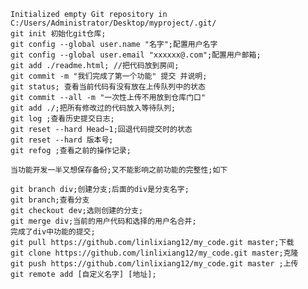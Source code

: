     Initialized empty Git repository in C:/Users/Administrator/Desktop/myproject/.git/
    git init 初始化git仓库;
    git config --global user.name "名字";配置用户名字
    git config --global user.email "xxxxxx@.com";配置用户邮箱;
    git add ./readme.html; //把代码放到房间;
    git commit -m "我们完成了第一个功能" 提交 并说明;
    git status; 查看当前代码有没有放在上传队列中的状态
    git commit --all -m "一次性上传不用放到仓库门口"
    git add ./;把所有修改过的代码放入等待队列;
    git log ;查看历史提交日志;
    git reset --hard Head~1;回退代码提交时的状态
    git reset --hard 版本号;
    git refog ;查看之前的操作记录;

    当功能开发一半又想保存备份;又不能影响之前功能的完整性;如下

    git branch div;创建分支;后面的div是分支名字;
    git branch;查看分支
    git checkout dev;选则创建的分支;
    git merge div;当前的用户代码和选择的用户名合并;
    完成了div中功能的提交;
    git pull https://github.com/linlixiang12/my_code.git master;下载
    git clone https://github.com/linlixiang12/my_code.git master;克隆
    git push https://github.com/linlixiang12/my_code.git master ;上传
    git remote add [自定义名字] [地址];


